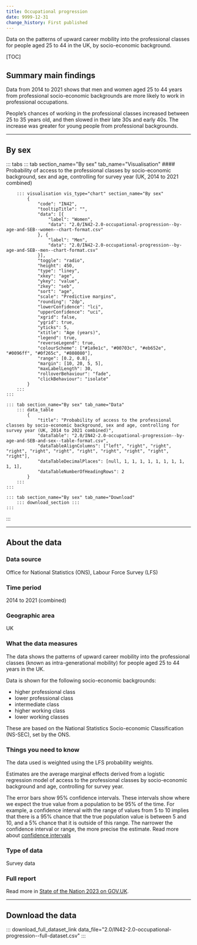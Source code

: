 ```yaml
---
title: Occupational progression
date: 9999-12-31
change_history: First published
---
```


Data on the patterns of upward career mobility into the professional classes for people aged 25 to 44 in the UK, by socio-economic background.

[TOC]

## Summary main findings

Data from 2014 to 2021 shows that men and women aged 25 to 44 years from professional socio-economic backgrounds
are more likely to work in professional occupations.

People’s chances of working in the professional classes increased between 25 to 35 years old, and then slowed in their
late 30s and early 40s. The increase was greater for young people from professional backgrounds.

---

## By sex

::: tabs
    ::: tab section_name="By sex" tab_name="Visualisation"
        #### Probability of access to the professional classes by socio-economic background, sex and age, controlling for survey year (UK, 2014 to 2021 combined)

        ::: visualisation vis_type="chart" section_name="By sex"
            {
                "code": "IN42",
                "tooltipTitle": "",
                "data": [{
                    "label": "Women",
                    "data": "2.0/IN42-2.0-occupational-progression--by-age-and-SEB--women--chart-format.csv"
                }, {
                    "label": "Men",
                    "data": "2.0/IN42-2.0-occupational-progression--by-age-and-SEB--men--chart-format.csv"
                }],
                "toggle": "radio",
                "height": 450,
                "type": "liney",
                "xkey": "age",
                "ykey": "value",
                "zkey": "seb",
                "sort": "age",
                "scale": "Predictive margins",
                "rounding": "2dp",
                "lowerConfidence": "lci",
                "upperConfidence": "uci",
                "xgrid": false,
                "ygrid": true,
                "yticks": 5,
                "xtitle": "Age (years)",
                "legend": true,
                "reverseLegend": true,
                "colourScheme": ["#1a9e1c", "#00703c", "#eb652e", "#0096ff", "#0f265c", "#808080"],
                "range": [0.2, 0.8],
                "margin": [10, 20, 5, 5],
                "maxLabelLength": 30,
                "rolloverBehaviour": "fade",
                "clickBehaviour": "isolate"
            }
        :::
    :::

    ::: tab section_name="By sex" tab_name="Data"
        ::: data_table
            {
                "title": "Probability of access to the professional classes by socio-economic background, sex and age, controlling for survey year (UK, 2014 to 2021 combined)",
                "dataTable": "2.0/IN42-2.0-occupational-progression--by-age-and-SEB-and-sex--table-format.csv",
                "dataTableAlignColumns": ["left", "right", "right", "right", "right", "right", "right", "right", "right", "right", "right"],
                "dataTableDecimalPlaces": [null, 1, 1, 1, 1, 1, 1, 1, 1, 1, 1],
                "dataTableNumberOfHeadingRows": 2
            }
        :::
    :::

    ::: tab section_name="By sex" tab_name="Download"
        ::: download_section :::
    :::
:::

---

## About the data

### Data source
Office for National Statistics (ONS), Labour Force Survey (LFS)

### Time period
2014 to 2021 (combined)

### Geographic area
UK

### What the data measures
The data shows the patterns of upward career mobility into the professional classes (known as intra-generational mobility)
for people aged 25 to 44 years in the UK.

Data is shown for the following socio-economic backgrounds:

* higher professional class
* lower professional class
* intermediate class
* higher working class
* lower working classes

These are based on the National Statistics Socio-economic Classification (NS-SEC), set by the ONS.

### Things you need to know
The data used is weighted using the LFS probability weights.

Estimates are the average marginal effects derived from a logistic regression model of access to the professional
classes by socio-economic background and age, controlling for survey year.

The error bars show 95% confidence intervals. These intervals show where we expect the true value from a population to
be 95% of the time. For example, a confidence interval with the range of values from 5 to 10 implies that there is a
95% chance that the true population value is between 5 and 10, and a 5% chance that it is outside of this range.
The narrower the confidence interval or range, the more precise the estimate. Read more about
[confidence intervals](/about-our-analysis#confidence-intervals)

### Type of data
Survey data

### Full report
Read more in [State of the Nation 2023 on GOV.UK](https://www.gov.uk/government/publications/state-of-the-nation-2023-people-and-places).

---

## Download the data

::: download_full_dataset_link data_file="2.0/IN42-2.0-occupational-progression--full-dataset.csv" :::
